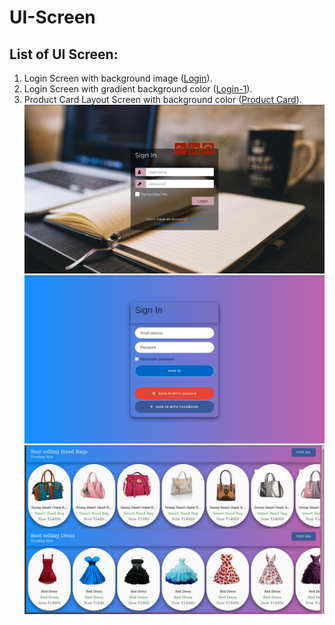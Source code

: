 # UI-Screen
## **List of UI Screen:**
1. Login Screen with background image ([Login](login.jpg)).
2. Login Screen with gradient background color ([Login-1](login-1.jpg)).
3. Product Card Layout Screen with background color ([Product Card](productCard.jpg)).
   ![Login UI](login.jpg "Login UI")
   ![Login UI](login-1.jpg "Login UI")
   ![Product Card UI](productCard.jpg "Product Card UI")